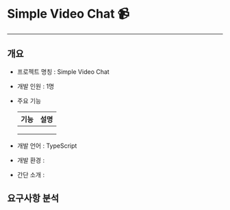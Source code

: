 # Simple Video Chat 📹
---

## 개요
- 프로젝트 명칭 : Simple Video Chat
- 개발 인원 : 1명
- 주요 기능
  
  |기능|설명|
  |-|-|
  |||
  |||
  |||

- 개발 언어 : TypeScript
- 개발 환경 :
- 간단 소개 :


## 요구사항 분석

